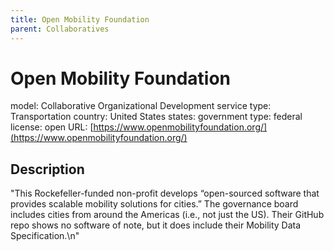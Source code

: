 ```yaml
---
title: Open Mobility Foundation
parent: Collaboratives
---
```


# Open Mobility Foundation

model: Collaborative Organizational Development
service type: Transportation
country: United States
states: 
government type: federal
license: open
URL: [https://www.openmobilityfoundation.org/](https://www.openmobilityfoundation.org/)

## Description
"This Rockefeller-funded non-profit develops “open-sourced software that provides scalable mobility solutions for cities.” The governance board includes cities from around the Americas (i.e., not just the US). Their GitHub repo shows no software of note, but it does include their Mobility Data Specification.\n"
